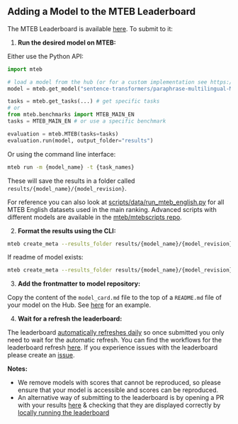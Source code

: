 ## Adding a Model to the MTEB Leaderboard

The MTEB Leaderboard is available [here](https://huggingface.co/spaces/mteb/leaderboard). To submit to it:

1. **Run the desired model on MTEB:**

Either use the Python API:

```python
import mteb

# load a model from the hub (or for a custom implementation see https://github.com/embeddings-benchmark/mteb/blob/main/docs/reproducible_workflow.md)
model = mteb.get_model("sentence-transformers/paraphrase-multilingual-MiniLM-L12-v2")

tasks = mteb.get_tasks(...) # get specific tasks
# or 
from mteb.benchmarks import MTEB_MAIN_EN
tasks = MTEB_MAIN_EN # or use a specific benchmark

evaluation = mteb.MTEB(tasks=tasks)
evaluation.run(model, output_folder="results")
```

Or using the command line interface:

```bash
mteb run -m {model_name} -t {task_names}
```

These will save the results in a folder called `results/{model_name}/{model_revision}`.

For reference you can also look at [scripts/data/run_mteb_english.py](https://github.com/embeddings-benchmark/mteb/blob/main/scripts/data/run_mteb_english.py) for all MTEB English datasets used in the main ranking.
Advanced scripts with different models are available in the [mteb/mtebscripts repo](https://github.com/embeddings-benchmark/mtebscripts).

2. **Format the results using the CLI:**

```bash
mteb create_meta --results_folder results/{model_name}/{model_revision} --output_path model_card.md
```

If readme of model exists:

```bash
mteb create_meta --results_folder results/{model_name}/{model_revision} --output_path model_card.md --from_existing your_existing_readme.md 
```

3. **Add the frontmatter to model repository:**

Copy the content of the `model_card.md` file to the top of a `README.md` file of your model on the Hub. See [here](https://huggingface.co/Muennighoff/SGPT-5.8B-weightedmean-msmarco-specb-bitfit/blob/main/README.md) for an example.

4. **Wait for a refresh the leaderboard:**

The leaderboard [automatically refreshes daily](https://github.com/embeddings-benchmark/leaderboard/commits/main/) so once submitted you only need to wait for the automatic refresh. You can find the workflows for the leaderboard refresh [here](https://github.com/embeddings-benchmark/leaderboard/tree/main/.github/workflows). If you experience issues with the leaderboard please create an [issue](https://github.com/embeddings-benchmark/mteb/issues).

**Notes:**
- We remove models with scores that cannot be reproduced, so please ensure that your model is accessible and scores can be reproduced.
- An alternative way of submitting to the leaderboard is by opening a PR with your results [here](https://github.com/embeddings-benchmark/results) & checking that they are displayed correctly by [locally running the leaderboard](https://github.com/embeddings-benchmark/leaderboard?tab=readme-ov-file#developer-setup)
